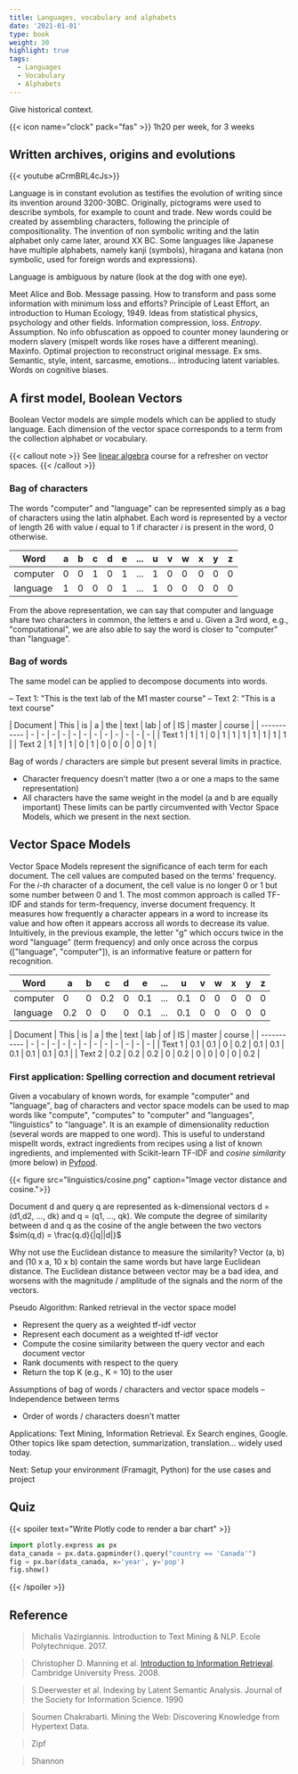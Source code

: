 ```yaml
---
title: Languages, vocabulary and alphabets
date: '2021-01-01'
type: book
weight: 30
highlight: true
tags:
  - Languages
  - Vocabulary
  - Alphabets
---
```


Give historical context.

<!--more-->

{{< icon name="clock" pack="fas" >}} 1h20 per week, for 3 weeks

## Written archives, origins and evolutions

{{< youtube aCrmBRL4cJs>}}

Language is in constant evolution as testifies the evolution of writing since its invention around 3200-30BC. 
Originally, pictograms were used to describe symbols, for example to count and trade.
New words could be created by assembling characters, following the principle of compositionality.
The invention of non symbolic writing and the latin alphabet only came later, around XX BC.
Some languages like Japanese have multiple alphabets, namely kanji (symbols), hiragana and katana (non symbolic, used for foreign words and expressions).

Language is ambiguous by nature (look at the dog with one eye).

Meet Alice and Bob. Message passing. How to transform and pass some information with minimum loss and efforts? Principle of Least Effort, an introduction to Human Ecology, 1949.
Ideas from statistical physics, psychology and other fields. Information compression, loss. *Entropy*. Assumption. No info obfuscation as oppoed to counter money laundering or modern slavery (mispelt words like roses have a different meaning). Maxinfo. Optimal projection to reconstruct original message. Ex sms.
Semantic, style, intent, sarcasme, emotions… introducing latent variables.  Words on cognitive biases.

## A first model, Boolean Vectors

Boolean Vector models are simple models which can be applied to study language. Each dimension of the vector space corresponds to a term from the collection alphabet or vocabulary.

{{< callout note >}}
See [linear algebra](https://www.mtpcours.fr/en/c/maths/algebre/) course for a refresher on vector spaces.
{{< /callout >}}

### Bag of characters

The words "computer" and "language" can be represented simply as a bag of characters using the latin alphabet. Each word is represented by a vector of length 26 with value <i>i</i> equal to 1 if character <i>i</i> is present in the word, 0 otherwise.

| Word 	        | a | b | c | d | e | ... | u | v | w | x | y | z |
| -----------   | - | - | - | - | - | -   | - | - | - | - | - | - |
| computer      | 0 | 0 | 1 | 0 | 1 | ... | 1 | 0 | 0 | 0 | 0 | 0 |
| language      | 1 | 0 | 0 | 0 | 1 | ... | 1 | 0 | 0 | 0 | 0 | 0 |

From the above representation, we can say that computer and language share two characters in common, the letters e and u. Given a 3rd word, e.g., "computational", we are also able to say the word is closer to "computer" than "language".

### Bag of words

The same model can be applied to decompose documents into words.

– Text 1: "This is the text lab of the M1 master course"
– Text 2: "This is a text course"

| Document      | This | is | a | the | text | lab | of | IS | master | course |
| -----------   | - | - | - | - | - | -   | - | - | - | - | - | - |
| Text 1        | 1 | 1 | 0 | 1 | 1 | 1 | 1 | 1 | 1 | 1 |
| Text 2        | 1 | 1 | 1 | 0 | 1 | 0 | 0 | 0 | 0 | 1 |

Bag of words / characters are simple but present several limits in practice. 
- Character frequency doesn't matter (two a or one a maps to the same representation)
- All characters have the same weight in the model (a and b are equally important)
These limits can be partly circumvented with Vector Space Models, which we present in the next section. 

## Vector Space Models

Vector Space Models represent the significance of each term for each document. The cell values are computed based on the terms' frequency. For the <i>i-th</i> character of a document, the cell value is no longer 0 or 1 but some number between 0 and 1. The most common approach is called TF-IDF and stands for term-frequency, inverse document frequency. It measures how frequently a character appears in a word to increase its value and how often it appears accross all words to decrease its value. Intuitively, in the previous example, the letter "g" which occurs twice in the word "language" (term frequency) and only once across the corpus (["language", "computer"]), is an informative feature or pattern for recognition.

| Word 	        | a   | b   | c   | d   | e   | ... | u   | v   | w   | x   | y   | z   |
| -----------   | -   | -   | -   | -   | -   | -   | -   | -   | -   | -   | -   | -   |
| computer      | 0 | 0| 0.2 | 0| 0.1 | ... | 0.1 | 0| 0| 0| 0| 0|
| language      | 0.2 | 0| 0| 0| 0.1 | ... | 0.1 | 0| 0| 0| 0| 0|


| Document      | This | is | a | the | text | lab | of | IS | master | course |
| -----------   | - | - | - | - | - | -   | - | - | - | - | - | - |
| Text 1        | 0.1 | 0.1 | 0 | 0.2 | 0.1 | 0.1 | 0.1 | 0.1 | 0.1 | 0.1 |
| Text 2        | 0.2 | 0.2 | 0.2 | 0 | 0.2 | 0 | 0 | 0 | 0 | 0.2 |

### First application: Spelling correction and document retrieval

Given a vocabulary of known words, for example "computer" and "language", bag of characters and vector space models can be used to map words like "compute", "computes" to "computer" and "languages", "linguistics" to "language". It is an example of dimensionality reduction (several words are mapped to one word). This is useful to understand mispellt words, extract ingredients from recipes using a list of known ingredients, and implemented with Scikit-learn TF-IDF and <i>cosine similarity</i> (more below) in [Pyfood](https://pyfood.readthedocs.io/en/latest/).

{{< figure src="linguistics/cosine.png" caption="Image vector distance and cosine.">}}

Document d and query q are represented as k-dimensional vectors d = (d1,d2, …, dk) and q = (q1, …, qk).
We compute the degree of similarity between d and q as the cosine of the angle between the two vectors $sim(q,d) = \frac{q.d}{|q||d|}$

Why not use the Euclidean distance to measure the similarity? 
Vector (a, b) and (10 x a, 10 x b) contain the same words but have large Euclidean distance. The Euclidean distance between vector may be a bad idea, and worsens with the magnitude / amplitude of the signals and the norm of the vectors.

Pseudo Algorithm: Ranked retrieval in the vector space model
- Represent the query as a weighted tf-idf vector
- Represent each document as a weighted tf-idf vector
- Compute the cosine similarity between the query vector and each document vector
- Rank documents with respect to the query
- Return the top K (e.g., K = 10) to the user

Assumptions of bag of words / characters and vector space models
– Independence between terms
- Order of words / characters doesn't matter

Applications: Text Mining, Information Retrieval. Ex Search engines, Google. Other topics like spam detection, summarization, translation… widely used today.

Next: Setup your environment (Framagit, Python) for the use cases and project

## Quiz

{{< spoiler text="Write Plotly code to render a bar chart" >}}

```python
import plotly.express as px
data_canada = px.data.gapminder().query("country == 'Canada'")
fig = px.bar(data_canada, x='year', y='pop')
fig.show()
```

{{< /spoiler >}}


## Reference

> Michalis Vazirgiannis. Introduction to Text Mining & NLP. Ecole Polytechnique. 2017.

> Christopher D. Manning et al. [Introduction to Information Retrieval](http://www-nlp.stanford.edu/IR-book/). Cambridge
University Press. 2008.

> S.Deerwester et al. Indexing by Latent Semantic Analysis. Journal of the Society for Information Science. 1990

> Soumen Chakrabarti. Mining the Web: Discovering Knowledge from Hypertext Data.

> Zipf

> Shannon
